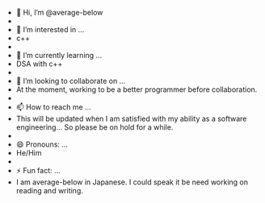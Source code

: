 - 👋 Hi, I’m @average-below
- 
- 👀 I’m interested in ...
- c++
- 
- 🌱 I’m currently learning ...
- DSA with c++
- 
- 💞️ I’m looking to collaborate on ...
- At the moment, working to be a better programmer before collaboration.
- 
- 📫 How to reach me ...
- This will be updated when I am satisfied with my ability as a software engineering... So please be on hold for a while.
- 
- 😄 Pronouns: ...
- He/Him
- 
- ⚡ Fun fact: ...
- I am average-below in Japanese. I could speak it be need working on reading and writing.

<!---
average-below/average-below is a ✨ special ✨ repository because its `README.md` (this file) appears on your GitHub profile.
You can click the Preview link to take a look at your changes.
--->
